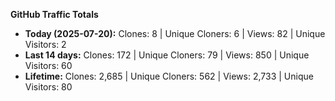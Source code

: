
**GitHub Traffic Totals**

- **Today (2025-07-20):** Clones: 8 | Unique Cloners: 6 | Views: 82 | Unique Visitors: 2
- **Last 14 days:** Clones: 172 | Unique Cloners: 79 | Views: 850 | Unique Visitors: 60
- **Lifetime:** Clones: 2,685 | Unique Cloners: 562 | Views: 2,733 | Unique Visitors: 80
